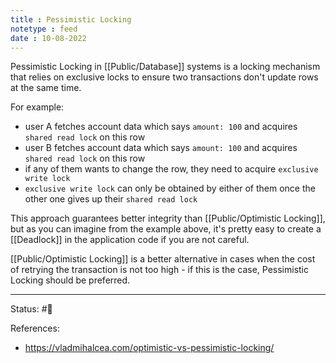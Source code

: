 ```yaml
---
title : Pessimistic Locking
notetype : feed
date : 10-08-2022
---
```


Pessimistic Locking in [[Public/Database]] systems is a locking mechanism that relies on exclusive locks to ensure two transactions don't update rows at the same time.

For example:
- user A fetches account data which says `amount: 100` and acquires `shared read lock` on this row
- user B fetches account data which says `amount: 100` and acquires `shared read lock` on this row
- if any of them wants to change the row, they need to acquire `exclusive write lock`
- `exclusive write lock` can only be obtained by either of them once the other one gives up their `shared read lock`

This approach guarantees better integrity than [[Public/Optimistic Locking]], but as you can imagine from the example above, it's pretty easy to create a [[Deadlock]] in the application code if you are not careful.

[[Public/Optimistic Locking]] is a better alternative in cases when the cost of retrying the transaction is not too high - if this is the case, Pessimistic Locking should be preferred.




-----

Status: #🌱 

References:
- https://vladmihalcea.com/optimistic-vs-pessimistic-locking/
